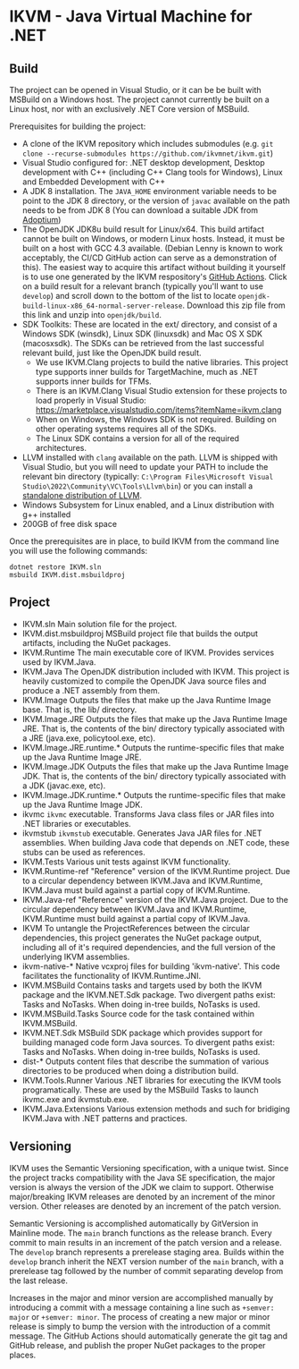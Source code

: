 # IKVM - Java Virtual Machine for .NET

## Build

The project can be opened in Visual Studio, or it can be be built with MSBuild on a Windows host. The project cannot currently be built on a Linux host, nor with an exclusively .NET Core version of MSBuild.

Prerequisites for building the project:
* A clone of the IKVM repository which includes submodules (e.g. `git clone --recurse-submodules https://github.com/ikvmnet/ikvm.git`)
* Visual Studio configured for: .NET desktop development, Desktop development with C++ (including C++ Clang tools for Windows), Linux and Embedded Development with C++
* A JDK 8 installation. The `JAVA_HOME` environment variable needs to be point to the JDK 8 directory, or the version of `javac` available on the path needs to be from JDK 8 (You can download a suitable JDK from [Adoptium](https://adoptium.net/))
* The OpenJDK JDK8u build result for Linux/x64. This build artifact cannot be built on Windows, or modern Linux hosts. Instead, it must be built on a host with GCC 4.3 available. (Debian Lenny is known to work acceptably, the CI/CD GitHub action can serve as a demonstration of this).  The easiest way to acquire this artifact without building it yourself is to use one generated by the IKVM respository's [GitHub Actions](https://github.com/ikvm-revived/ikvm/actions). Click on a build result for a relevant branch (typically you'll want to use `develop`) and scroll down to the bottom of the list to locate `openjdk-build-linux-x86_64-normal-server-release`. Download this zip file from this link and unzip into 
 `openjdk/build`.
* SDK Toolkits: These are located in the ext/ directory, and consist of a Windows SDK (winsdk), Linux SDK (linuxsdk) and Mac OS X SDK (macosxsdk). The SDKs can be retrieved from the last successful relevant build, just like the OpenJDK build result.
  * We use IKVM.Clang projects to build the native libraries. This project type supports inner builds for TargetMachine, much as .NET supports inner builds for TFMs.
  * There is an IKVM.Clang Visual Studio extension for these projects to load properly in Visual Studio: https://marketplace.visualstudio.com/items?itemName=ikvm.clang
  * When on Windows, the Windows SDK is not required. Building on other operating systems requires all of the SDKs.
  * The Linux SDK contains a version for all of the required architectures.
* LLVM installed with `clang` available on the path. LLVM is shipped with Visual Studio, but you will need to update your PATH to include the relevant bin directory (typically: `C:\Program Files\Microsoft Visual Studio\2022\Community\VC\Tools\Llvm\bin`) or you can install a [standalone distribution of LLVM](https://releases.llvm.org/).
* Windows Subsystem for Linux enabled, and a Linux distribution with g++ installed
* 200GB of free disk space
 
 Once the prerequisites are in place, to build IKVM from the command line you will use the following commands:

 ```
 dotnet restore IKVM.sln
 msbuild IKVM.dist.msbuildproj
 ```

## Project

+ IKVM.sln
  Main solution file for the project.
+ IKVM.dist.msbuildproj
  MSBuild project file that builds the output artifacts, including the NuGet packages.
+ IKVM.Runtime
  The main executable core of IKVM. Provides services used by IKVM.Java.
+ IKVM.Java
  The OpenJDK distribution included with IKVM. This project is heavily customized to compile the OpenJDK Java source files and produce a .NET assembly from them.
+ IKVM.Image
  Outputs the files that make up the Java Runtime Image base. That is, the lib/ directory.
+ IKVM.Image.JRE
  Outputs the files that make up the Java Runtime Image JRE. That is, the contents of the bin/ directory typically associated with a JRE (java.exe, policytool.exe, etc).
+ IKVM.Image.JRE.runtime.*
  Outputs the runtime-specific files that make up the Java Runtime Image JRE.
+ IKVM.Image.JDK
  Outputs the files that make up the Java Runtime Image JDK. That is, the contents of the bin/ directory typically associated with a JDK (javac.exe, etc).
+ IKVM.Image.JDK.runtime.*
  Outputs the runtime-specific files that make up the Java Runtime Image JDK.
+ ikvmc
  `ikvmc` executable. Transforms Java class files or JAR files into .NET libraries or executables.
+ ikvmstub
  `ikvmstub` executable. Generates Java JAR files for .NET assemblies. When building Java code that depends on .NET code, these stubs can be used as references.
+ IKVM.Tests
  Various unit tests against IKVM functionality.
+ IKVM.Runtime-ref
  "Reference" version of the IKVM.Runtime project. Due to a circular dependency between IKVM.Java and IKVM.Runtime, IKVM.Java must build against a partial copy of IKVM.Runtime.
+ IKVM.Java-ref
  "Reference" version of the IKVM.Java project. Due to the circular dependency between IKVM.Java and IKVM.Runtime, IKVM.Runtime must build against a partial copy of IKVM.Java.
+ IKVM
  To untangle the ProjectReferences between the circular dependencies, this project generates the NuGet package output, including all of it's required dependencies, and the full version of the underlying IKVM assemblies.
+ ikvm-native-*
  Native vcxproj files for building 'ikvm-native'. This code facilitates the functionality of IKVM.Runtime.JNI.
+ IKVM.MSBuild
  Contains tasks and targets used by both the IKVM package and the IKVM.NET.Sdk package. Two divergent paths exist: Tasks and NoTasks. When doing in-tree builds, NoTasks is used.
+ IKVM.MSBuild.Tasks
  Source code for the task contained within IKVM.MSBuild.
+ IKVM.NET.Sdk
  MSBuild SDK package which provides support for building managed code form Java sources. To divergent paths exist: Tasks and NoTasks. When doing in-tree builds, NoTasks is used.
+ dist-*
  Outputs content files that describe the summation of various directories to be produced when doing a distribution build.
+ IKVM.Tools.Runner
  Various .NET libraries for executing the IKVM tools programatically. These are used by the MSBuild Tasks to launch ikvmc.exe and ikvmstub.exe.
+ IKVM.Java.Extensions
  Various extension methods and such for bridiging IKVM.Java with .NET patterns and practices.

## Versioning

IKVM uses the Semantic Versioning specification, with a unique twist. Since the project tracks compatibility with the Java SE specification, the major version is always the version of the JDK we claim to support. Otherwise major/breaking IKVM releases are denoted by an increment of the minor version. Other releases are denoted by an increment of the patch version.

Semantic Versioning is accomplished automatically by GitVersion in Mainline mode. The `main` branch functions as the release branch. Every commit to main results in an increment of the patch version and a release. The `develop` branch represents a prerelease staging area. Builds within the `develop` branch inherit the NEXT version number of the `main` branch, with a prerelease tag followed by the number of commit separating develop from the last release.

Increases in the major and minor version are accomplished manually by introducing a commit with a message containing a line such as `+semver: major` or `+semver: minor`. The process of creating a new major or minor release is simply to bump the version with the introduction of a commit message. The GitHub Actions should automatically generate the git tag and GitHub release, and publish the proper NuGet packages to the proper places.
